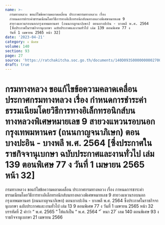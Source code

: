 ```yaml
---
name: >-
  กรมทางหลวง ขอแก้ไขข้อความคลาดเคลื่อน ประกาศกรมทางหลวง เรื่อง
  กำหนดการชำระค่าธรรมเนียมโดยวิธีการทางอิเล็กทรอนิกส์บนทางหลวงพิเศษหมายเลข 9
  สายวงแหวนรอบนอกกรุงเทพมหานคร (ถนนกาญจนาภิเษก) ตอนบางปะอิน - บางพลี พ.ศ. 2564
  [ซึ่งประกาศในราชกิจจานุเบกษา ฉบับประกาศและงานทั่วไป เล่ม 139 ตอนพิเศษ 77 ง
  วันที่ 1 เมษายน 2565 หน้า 32]
date: '2023-04-21'
category: ง พิเศษ
volume: 140
section: 93
page: 27
source: 'https://ratchakitcha.soc.go.th/documents/140D093S0000000002700.pdf'
draft: true
---
```


# กรมทางหลวง ขอแก้ไขข้อความคลาดเคลื่อน ประกาศกรมทางหลวง เรื่อง กำหนดการชำระค่าธรรมเนียมโดยวิธีการทางอิเล็กทรอนิกส์บนทางหลวงพิเศษหมายเลข 9 สายวงแหวนรอบนอกกรุงเทพมหานคร (ถนนกาญจนาภิเษก) ตอนบางปะอิน - บางพลี พ.ศ. 2564 [ซึ่งประกาศในราชกิจจานุเบกษา ฉบับประกาศและงานทั่วไป เล่ม 139 ตอนพิเศษ 77 ง วันที่ 1 เมษายน 2565 หน้า 32]

กรมทางหลวง ขอแก้ไขข้อความคลาดเคลื่อน ประกาศกรมทางหลวง เรื่อง กาหนดการชาระค่าธรรมเนียมโดยวิธีการทางอิเล็กทรอนิกส์บนทางหลวงพิเศษหมายเลข 9 สายวงแหวนรอบนอกกรุงเทพมหานคร (ถนนกาญจนาภิเษก) ตอนบางปะอิน - บางพลี พ.ศ. 2564 ซึ่งประกาศในราชกิจจานุเบกษา ฉบับประกาศและงานทั่วไป เล่ม 13 9 ตอนพิเศษ 77 ง วันที่ 1 เมษายน 2565 หน้า 32 บรรทัดที่ 2 คำว่า “ พ.ศ. 2565 ” ให้แก้เป็น “ พ.ศ. 2564 ” ้ หนา 27 ่ เลม 140 ตอนพิเศษ 93 ง ราชกิจจานุเบกษา 21 เมษายน 2566
